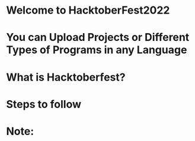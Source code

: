 # Welcome to HacktoberFest2022 

# You can Upload Projects or Different Types of Programs in any Language
# What is Hacktoberfest?
# Steps to follow
# Note: 
